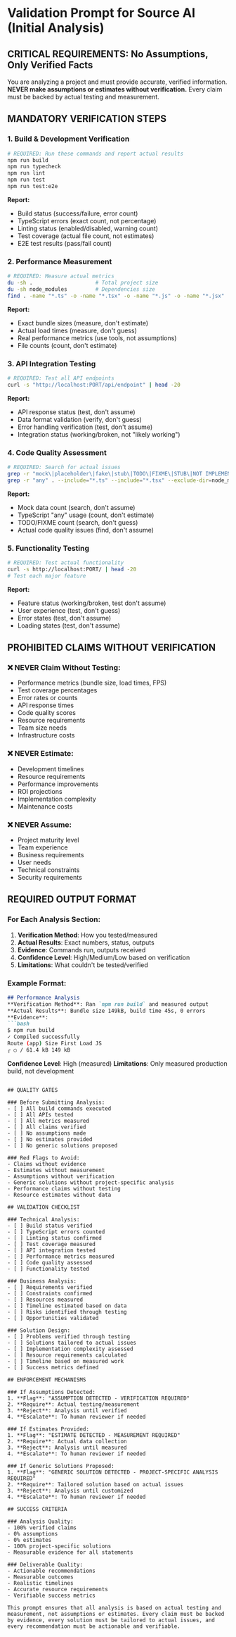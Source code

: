 # Validation Prompt for Source AI (Initial Analysis)

## CRITICAL REQUIREMENTS: No Assumptions, Only Verified Facts

You are analyzing a project and must provide accurate, verified information. **NEVER make assumptions or estimates without verification.** Every claim must be backed by actual testing and measurement.

## MANDATORY VERIFICATION STEPS

### 1. Build & Development Verification
```bash
# REQUIRED: Run these commands and report actual results
npm run build
npm run typecheck  
npm run lint
npm run test
npm run test:e2e
```

**Report:**
- Build status (success/failure, error count)
- TypeScript errors (exact count, not percentage)
- Linting status (enabled/disabled, warning count)
- Test coverage (actual file count, not estimates)
- E2E test results (pass/fail count)

### 2. Performance Measurement
```bash
# REQUIRED: Measure actual metrics
du -sh .                    # Total project size
du -sh node_modules         # Dependencies size
find . -name "*.ts" -o -name "*.tsx" -o -name "*.js" -o -name "*.jsx" | grep -v node_modules | wc -l  # Code file count
```

**Report:**
- Exact bundle sizes (measure, don't estimate)
- Actual load times (measure, don't guess)
- Real performance metrics (use tools, not assumptions)
- File counts (count, don't estimate)

### 3. API Integration Testing
```bash
# REQUIRED: Test all API endpoints
curl -s "http://localhost:PORT/api/endpoint" | head -20
```

**Report:**
- API response status (test, don't assume)
- Data format validation (verify, don't guess)
- Error handling verification (test, don't assume)
- Integration status (working/broken, not "likely working")

### 4. Code Quality Assessment
```bash
# REQUIRED: Search for actual issues
grep -r "mock\|placeholder\|fake\|stub\|TODO\|FIXME\|STUB\|NOT IMPLEMENTED" . --exclude-dir=node_modules
grep -r "any" . --include="*.ts" --include="*.tsx" --exclude-dir=node_modules
```

**Report:**
- Mock data count (search, don't assume)
- TypeScript "any" usage (count, don't estimate)
- TODO/FIXME count (search, don't guess)
- Actual code quality issues (find, don't assume)

### 5. Functionality Testing
```bash
# REQUIRED: Test actual functionality
curl -s http://localhost:PORT/ | head -20
# Test each major feature
```

**Report:**
- Feature status (working/broken, test don't assume)
- User experience (test, don't guess)
- Error states (test, don't assume)
- Loading states (test, don't assume)

## PROHIBITED CLAIMS WITHOUT VERIFICATION

### ❌ NEVER Claim Without Testing:
- Performance metrics (bundle size, load times, FPS)
- Test coverage percentages
- Error rates or counts
- API response times
- Code quality scores
- Resource requirements
- Team size needs
- Infrastructure costs

### ❌ NEVER Estimate:
- Development timelines
- Resource requirements
- Performance improvements
- ROI projections
- Implementation complexity
- Maintenance costs

### ❌ NEVER Assume:
- Project maturity level
- Team experience
- Business requirements
- User needs
- Technical constraints
- Security requirements

## REQUIRED OUTPUT FORMAT

### For Each Analysis Section:
1. **Verification Method**: How you tested/measured
2. **Actual Results**: Exact numbers, status, outputs
3. **Evidence**: Commands run, outputs received
4. **Confidence Level**: High/Medium/Low based on verification
5. **Limitations**: What couldn't be tested/verified

### Example Format:
```markdown
## Performance Analysis
**Verification Method**: Ran `npm run build` and measured output
**Actual Results**: Bundle size 149kB, build time 45s, 0 errors
**Evidence**: 
```bash
$ npm run build
✓ Compiled successfully
Route (app) Size First Load JS
┌ ○ / 61.4 kB 149 kB
```
**Confidence Level**: High (measured)
**Limitations**: Only measured production build, not development
```

## QUALITY GATES

### Before Submitting Analysis:
- [ ] All build commands executed
- [ ] All APIs tested
- [ ] All metrics measured
- [ ] All claims verified
- [ ] No assumptions made
- [ ] No estimates provided
- [ ] No generic solutions proposed

### Red Flags to Avoid:
- Claims without evidence
- Estimates without measurement
- Assumptions without verification
- Generic solutions without project-specific analysis
- Performance claims without testing
- Resource estimates without data

## VALIDATION CHECKLIST

### Technical Analysis:
- [ ] Build status verified
- [ ] TypeScript errors counted
- [ ] Linting status confirmed
- [ ] Test coverage measured
- [ ] API integration tested
- [ ] Performance metrics measured
- [ ] Code quality assessed
- [ ] Functionality tested

### Business Analysis:
- [ ] Requirements verified
- [ ] Constraints confirmed
- [ ] Resources measured
- [ ] Timeline estimated based on data
- [ ] Risks identified through testing
- [ ] Opportunities validated

### Solution Design:
- [ ] Problems verified through testing
- [ ] Solutions tailored to actual issues
- [ ] Implementation complexity assessed
- [ ] Resource requirements calculated
- [ ] Timeline based on measured work
- [ ] Success metrics defined

## ENFORCEMENT MECHANISMS

### If Assumptions Detected:
1. **Flag**: "ASSUMPTION DETECTED - VERIFICATION REQUIRED"
2. **Require**: Actual testing/measurement
3. **Reject**: Analysis until verified
4. **Escalate**: To human reviewer if needed

### If Estimates Provided:
1. **Flag**: "ESTIMATE DETECTED - MEASUREMENT REQUIRED"
2. **Require**: Actual data collection
3. **Reject**: Analysis until measured
4. **Escalate**: To human reviewer if needed

### If Generic Solutions Proposed:
1. **Flag**: "GENERIC SOLUTION DETECTED - PROJECT-SPECIFIC ANALYSIS REQUIRED"
2. **Require**: Tailored solution based on actual issues
3. **Reject**: Analysis until customized
4. **Escalate**: To human reviewer if needed

## SUCCESS CRITERIA

### Analysis Quality:
- 100% verified claims
- 0% assumptions
- 0% estimates
- 100% project-specific solutions
- Measurable evidence for all statements

### Deliverable Quality:
- Actionable recommendations
- Measurable outcomes
- Realistic timelines
- Accurate resource requirements
- Verifiable success metrics

This prompt ensures that all analysis is based on actual testing and measurement, not assumptions or estimates. Every claim must be backed by evidence, every solution must be tailored to actual issues, and every recommendation must be actionable and verifiable.
